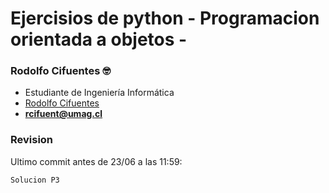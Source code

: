 # Ejercisios de python - Programacion orientada a objetos -


### Rodolfo Cifuentes 🤓
- Estudiante de Ingeniería Informática
- [Rodolfo Cifuentes](https://github.com/Fitooooooooo)
- **rcifuent@umag.cl**


###  Revision
Ultimo commit antes de 23/06 a las 11:59:
```bash
Solucion P3
```
